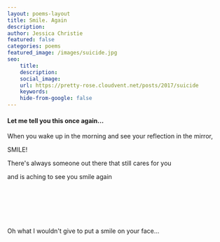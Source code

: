 ```yaml
---
layout: poems-layout
title: Smile. Again
description: 
author: Jessica Christie
featured: false
categories: poems
featured_image: /images/suicide.jpg
seo:
    title: 
    description: 
    social_image:
    url: https://pretty-rose.cloudvent.net/posts/2017/suicide
    keywords:
    hide-from-google: false
---
```

#### Let me tell you this once again...

When you wake up in the morning and see your reflection in the mirror,

SMILE!

There's always someone out there that still cares for you

and is aching to see you smile again

&nbsp;

&nbsp;

&nbsp;

Oh what I wouldn't give to put a smile on your face...

&nbsp;

